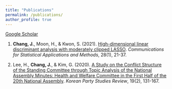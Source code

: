 ```yaml
---
title: "Publications"
permalink: /publications/
author_profile: true
---
```

<a href="https://scholar.google.com" target="_blank">Google Scholar<a>
<br>

1. **Chang, J.**, Moon, H., & Kwon, S. (2021). <a href="https://doi.org/10.29220/CSAM.2021.28.1.021" target="_blank">High-dimensional linear discriminant analysis with moderately clipped LASSO</a>. _Communications for Statistical Applications and Methods_, 28(1), 21-37.

1. Lee, H., **Chang, J.**, & Kim, G. (2020). <a href="https://www.dbpia.co.kr/journal/articleDetail?nodeId=NODE09360747&language=EN" target="_blank">A Study on the Conflict Structure of the Standing Committee through Topic Analysis of the National Assembly Minutes: Health and Welfare Committee in the First Half of the 20th National Assembly</a>. _Korean Party Studies Review_, 19(2), 131-167.